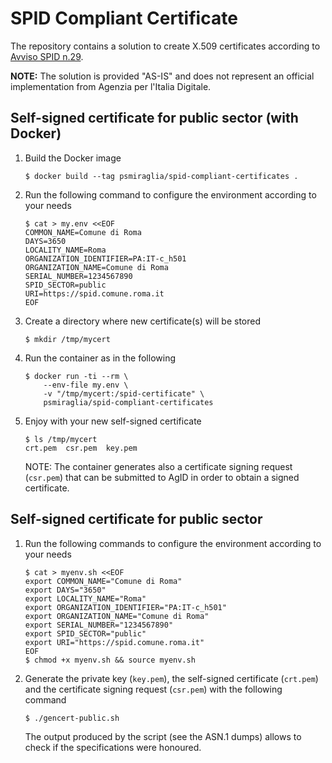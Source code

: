 # SPID Compliant Certificate

The repository contains a solution to create X.509 certificates according to
[Avviso SPID n.29](https://www.agid.gov.it/sites/default/files/repository_files/spid-avviso-n29-specifiche_sp_pubblici_e_privati.pdf).

**NOTE:** The solution is provided "AS-IS" and does not represent an official
implementation from Agenzia per l'Italia Digitale.

## Self-signed certificate for public sector (with Docker)

1.  Build the Docker image

        $ docker build --tag psmiraglia/spid-compliant-certificates .

2.  Run the following command to configure the environment according to your
    needs

        $ cat > my.env <<EOF
        COMMON_NAME=Comune di Roma
        DAYS=3650
        LOCALITY_NAME=Roma
        ORGANIZATION_IDENTIFIER=PA:IT-c_h501
        ORGANIZATION_NAME=Comune di Roma
        SERIAL_NUMBER=1234567890
        SPID_SECTOR=public
        URI=https://spid.comune.roma.it
        EOF

3.  Create a directory where new certificate(s) will be stored

        $ mkdir /tmp/mycert

4.  Run the container as in the following

        $ docker run -ti --rm \
            --env-file my.env \
            -v "/tmp/mycert:/spid-certificate" \
            psmiraglia/spid-compliant-certificates

5.  Enjoy with your new self-signed certificate

        $ ls /tmp/mycert
        crt.pem  csr.pem  key.pem

    NOTE: The container generates also a certificate signing request (`csr.pem`)
    that can be submitted to AgID in order to obtain a signed certificate.

## Self-signed certificate for public sector

1.  Run the following commands to configure the environment according to your
    needs

        $ cat > myenv.sh <<EOF
        export COMMON_NAME="Comune di Roma"
        export DAYS="3650"
        export LOCALITY_NAME="Roma"
        export ORGANIZATION_IDENTIFIER="PA:IT-c_h501"
        export ORGANIZATION_NAME="Comune di Roma"
        export SERIAL_NUMBER="1234567890"
        export SPID_SECTOR="public"
        export URI="https://spid.comune.roma.it"
        EOF
        $ chmod +x myenv.sh && source myenv.sh

2.  Generate the private key (`key.pem`), the self-signed certificate (`crt.pem`)
    and the certificate signing request (`csr.pem`) with the following command

        $ ./gencert-public.sh

    The output produced by the script (see the ASN.1 dumps) allows to check
    if the specifications were honoured.

